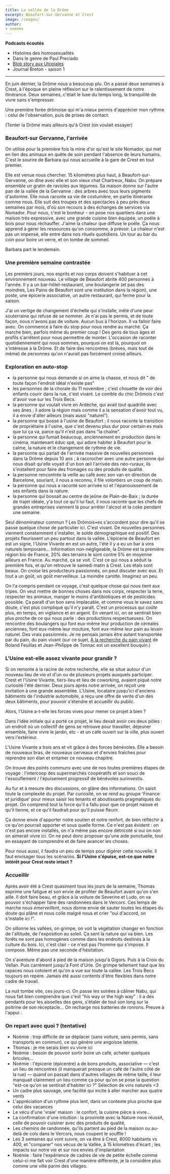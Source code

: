 ```yaml
---
title: La vallée de la Drôme
excerpt: Beaufort-sur-Gervanne et Crest
image: /images/
author:
- noeems
---
```

**Podcasts écoutés**
* Histoires des homosexualités
* Dans le genre de Paul Preciado
* [Blob story aux Utopiales](https://www.franceculture.fr/emissions/la-conversation-scientifique/blob-story-aux-utopiales)
* Journal Breton - saison 1

---

En juin dernier, la Drôme nous a beaucoup plu.
On a passé deux semaines à Crest, à l'époque en pleine réflexion sur le ralentissement de notre itinérance. Deux semaines, c'était le luxe du temps long, la tranquilité de vivre sans s'empresser.

Une première forée drômoise qui m'a mieux permis d'apprécier mon rythme : celui de l'observation, puis de prises de contact.

(Tenter la Drôme mais ailleurs qu'à Crest (on voulait essayer)


### Beaufort-sur Gervanne, l'arrivée

On utilise pour la première fois la mine d'or qu'est le site Nomador, qui met en lien des animaux en quête de soin pendant l'absence de leurs humains.
C'est le sourire de Barbara qui nous accueille à la gare de Crest en tout premier.

Elle est venue nous chercher. 15 kilomètres plus haut, à Beaufort-sur-Gervanne, on dîne avec elle et son vieux chat Chartreux, Nabu. On prépare ensemble un gratin de ravioles aux légumes.
Sa maison donne sur l'autre pan de la vallée de la Gervanne : des arbres avec tous leurs pigments d'automne.
Elle nous raconte sa vie de costumière, en partie itinérante comme nous. Elle suit des troupes et des spectacles à peu près deux semaines par mois, d'où son recours à des échanges de services via Nomador. Pour nous, c'est le bonheur - on pose nos quartiers dans une maison très expressive, avec une grande cuisine bien équipée, un poêle à bois pour nous réchauffer.
J'aime la chaleur que diffuse le poêle. Ça nous apprend à gérer les ressources qu'on consomme, à prévoir. La chaleur n'est pas un impensé, elle entre dans nos rituels quotidiens.
Un tour au bar du coin pour boire un verre, et on tombe de sommeil.

Barbara part le lendemain.

### Une première semaine contrastée

Les premiers jours, nos esprits et nos corps doivent s'habituer à cet environnement nouveau. Le village de Beaufort abrite 400 personnes à l'année. Il y a un bar-hôtel-restaurant, une boulangerie (et pas des moindres, Les Pains de Beaufort sont une institution dans la région), une poste, une épicerie associative, un autre restaurant, qui ferme pour la saison.

J'ai un vertige de changement d'échelle qui s'installe, mêlé d'une peur souterraine qui refuse de se nommer. Je n'ai pas le permis, et de toute façon, nous n'avons pas de voiture. Aucun bus à l'horizon. Il va falloir faire avec.
On commence à faire du stop pour nous rendre au marché. Ça marche bien, parfois même du premier coup ! Des gens de tous âges et profils s'arrêtent pour nous permettre de monter. L'occasion de raconter quotidiennement qui nous sommes, pourquoi on est là, pourquoi on s'intéresse à la Drôme.
Et de faire des rencontres (brèves, mais tout de même) de personnes qu'on n'aurait pas forcément croisé ailleurs.

### Exploration en auto-stop

- la personne qui nous demande si on aime la chasse, et nous dit " de toute façon l'endroit idéal n'existe pas"
- les personnes de la chorale du 11 novembre ; c'est chouette de voir des enfants courir dans la rue, c'est vivant. Le comble du chic Drômois c'est d'avoir vue sur les Trois Becs.
- la personne qui voulait vivre en Ardèche, qui avait tout quadrillé avec ses ânes ; il adore la région mais comme il a la sensation d'avoir tout vu, il a envie d'aller ailleurs (mais aussi "naturel").
- la personne qui bosse à l'usine de Beaufort ; il nous raconte la transition de propriétaire à l'usine, que c'est devenu plus dur pour certain·es mais que lui ça va, parce qu'il n'est pas dans "la chaîne".
- la personne qui fumait beaucoup, anciennement en production dans le cinéma, maintenant éduc spé, qui adore habiter à Beaufort pour le calme, la nature et le changement de rythme de vie.
- la personne qui parlait de l'arrivée massive de nouvelles personnes dans la Drôme depuis 10 ans ; à raccrocher avec une autre personne qui nous disait qu'elle voyait d'un bon œil l'arrivée des néo-ruraux, ils s'installent pour faire des fromages ou des produits de qualité.
- la personne rencontrée la veille au café avec son van en direction de Barcelone, souriant, il nous a reconnu, il file volontiers un coup de main.
- la personne qui nous a raconté son arrivée ici et l'épanouissement de ses enfants dans la nature.
- la personne qui bossait au centre de jeûne de Plain-de-Baix ; la durée de trajet idéale, y'a tout ce qu'il lui faut, il nous raconte que les chefs de grandes entreprises viennent là pour arrêter l'alcool et la coke pendant une semaine.

Seul dénominateur commun ? Les Drômois•es s'accordent pour dire qu'il se passe quelque chose de particulier ici.
C'est vivant. De nouvelles personnes viennent constamment s'installer, le solde démographique est positif. Des projets fleurissent un peu partout dans la vallée. L'épicerie de Beaufort en est un signe, l'Usine Vivante en est un autre, l'été il y a eu un bar à vins naturels temporaire...
Information non-négligeable, la Drôme est la première région bio de France, 20% des terrains le sont contre 5% en moyenne ailleurs en France.
Au marché, ça se voit. C'est ce qui nous a séduit la première fois, et qu'on retrouve le samedi matin à Crest. Les étals sont beaux. On croise les producteurs passionnés, on peut discuter avec eux. Et tout a un goût, un goût merveilleux. La moindre carotte. Imaginez un peu.

On l'a compris pendant ce voyage, c'est quelque chose qui nous tient aux tripes. On veut mettre de bonnes choses dans nos corps, respecter la terre, respecter les animaux, manger le moins d'antibiotiques et de pesticides possible. Ça paraît d'un bon sens implacable, et comme vous le savez sans doute, c'est plus compliqué qu'il n'y paraît.
C'est un processus qui _coûte_ plus, en temps, en vigilance et en argent.
En venant ici, on se sentirait bien plus proche de ce qui nous parle : des productions respectueuses. On rencontre des boulangers qui font eux-même leur production de céréales anciennes, font eux-même leur mouture, font eux-même leur pain au levain naturel. Des vrais passionnés. Je ne pensais jamais être autant transportée par du pain, du pain vivant (sur ce sujet, [À la recherche du pain vivant](https://www.actes-sud.fr/catalogue/cuisine-et-gastronomie/la-recherche-du-pain-vivant) de Roland Feuillas et Jean-Philippe de Tonnac est un excellent bouquin.)

### L'Usine est-elle assez vivante pour grandir ?

Si on remonte à la racine de notre recherche, elle se situe autour d'un nouveau lieu de vie _et_ d'un ou de plusieurs projets auxquels participer.
Crest et l'Usine Vivante, tiers-lieu et lieu de coworking, avaient piqué notre curiosité l'été dernier.
Deux jours après notre arrivée, on reçoit une invitation à une grande assemblée.
L'Usine, locataire jusqu'ici d'anciens bâtiments de l'industrie automobile, a reçu une offre de vente d'un des deux bâtiments, pour pouvoir s'étendre et accueillir du public.

Alors, l'Usine a-t-elle les forces vives pour mener ce projet à bien ?

Dans l'idée initiale qui a porté ce projet, le lieu devait avoir ces deux pôles : un endroit où un collectif de gens se retrouve pour travailler, déjeuner ensemble, faire vivre le jardin, etc - et un café ouvert sur la ville, plus ouvert vers l'extérieur.

L'Usine Vivante a trois ans et vit grâce à des forces bénévoles. Elle a besoin de nouveaux bras, de nouveaux cerveaux et d'envies fraîches pour reprendre son élan et entamer ce nouveau chapitre.

On trouve des points communs avec une de nos toutes premières étapes de voyage : l'intercoop des supermarchés coopératifs et son souci de l'essouflement / l'épuisement progressif de bénévoles surinvestis.

Au fur et à mesure des discussions, on glâne des informations. On saisit toute la complexité du projet. Par curiosité, on se rend au groupe 'Finance et juridique' pour mieux saisir les tenants et aboutissants pragmatiques du projet. On comprend tout la force qu'il a fallu pour que ce projet naisse et qu'il tienne, et ce qu'il faudrait pour qu'il puisse fleurir.

Ça donne envie d'apporter notre soutien et notre renfort, de bien réfléchir à ce qu'on pourrait apporter et sous quelle forme. Ce n'est pas évident : on n'est pas encore installés, on n'a même pas encore détricoté si oui on non on aimerait vivre ici. On ne peut donc proposer qu'une aide ponctuelle, tout en essayant de comprendre et de faire avancer les choses.

Pour nous aussi, il faudra un peu de temps pour digérer cette nouvelle.
Il faut envisager tous les scénarios.
**Si l'Usine s'épuise, est-ce que notre intérêt pour Crest reste intact ?**

### Accueillir
Après avoir été à Crest quasiment tous les jours de la semaine, Thomas exprime une fatigue et son envie de profiter de Beaufort avant qu'on s'en aille.
Il doit faire beau, et grâce à la voiture de Severine et Ludo, on va pouvoir s'échapper faire des randonnées dans le Vercors.
Ces temps de marche nous _émerveillent_, nous donne envie de sauter toutes les étapes du doute qui plâne et nous colle malgré nous et crier "oui d'accord, on s'installe ici !".

On sillonne les vallées, on grimpe, on voit la végétation changer en fonction de l'altitude, de l'exposition au soleil. Ça sent la nature qui va bien. Les forêts ne sont pas homogènes comme dans les endroits destinés à la culture du bois. Ici, c'est clair - ce n'est pas l'homme qui s'impose. Il compose. Même pas une seconde d'hésitation.

On s'aventure d'abord à pied de la maison jusqu'à Gigors.
Puis à la Croix du Vellan.
Puis carrément jusqu'à Font d'Urle. On grimpe tellement haut que les rapaces nous cotoient et qu'on a vue sur toute la vallée. Les Trois Becs toujours en repère.
Jamais été aussi contents d'être flexibles dans notre cadre de travail.

La nuit tombe vite, ces jours-ci. On passe les soirées à câliner Nabu, qui nous fait bien comprendre que c'est "his way or the high way" : il a des pendants pour les aisselles des gens, s'étaler de tout son long sur la poitrine de son réceptacle...
On recharge nos batteries de ronrons. Preuve à l'appui :

### On repart avec quoi ? (tentative)

- Noémie : trop difficile de se déplacer (sans voiture, sans permis, sans transports en commun), ce qui génère une angoisse latente.
- Thomas : je me serais bien vu vivre ici
- Noémie : besoin de pouvoir sortir boire un café, acheter quelques bricoles...
- Noémie : l'épicerie (épicentre) a de bons produits, associative — c'est un lieu de rencontres (il manquerait presque un café de l'autre côté de la rue) — quand on passait dans d'autres villages de même taille, il leur manquait clairement un lieu comme ça pour qu'on se pose la question "est-ce qu'on se sentirait d'habiter ici ?" Sélection de vins naturels <3
- Un cadre plus sauvage, une facilité qui incite à aller marcher aux quatre vents
- L'appréciation d'un rythme plus lent, dans un contexte plus proche que celui des vacances
- Le vécu d'une 'vraie' maison : le confort, la cuisine pièce à vivre...
- La confirmation d'une intuition : la proximité avec la Nature nous réussit, celle de pouvoir cuisiner avec des produits de qualité,
- Les chemins de randonnée, qu'ils partent au pied de la maison ou au-delà de cols dans le Vercors, nous coupent le souffle !
- Les 3 semaines qui vont suivre, on va être à Crest, 8000 habitants vs 400, et "comparer" nos vécus de la Vallée, à 15 kilomètres d'écart ; les impacts sur notre vie et sur nos envies d'implantation
- Noémie : faire l'expérience de cadres de vie de petite échelle comme celui-ci me fait voir Crest d'une manière différente, je la considère plus comme une ville parmi des villages.
